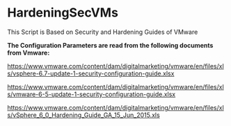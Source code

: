 # HardeningSecVMs
This Script is Based on Security and Hardening Guides of VMware

**The Configuration Parameters are read from the following documents from Vmware:**

https://www.vmware.com/content/dam/digitalmarketing/vmware/en/files/xls/vsphere-6.7-update-1-security-configuration-guide.xlsx

https://www.vmware.com/content/dam/digitalmarketing/vmware/en/files/xls/vmware-6-5-update-1-security-configuration-guide.xlsx

https://www.vmware.com/content/dam/digitalmarketing/vmware/en/files/xls/vSphere_6_0_Hardening_Guide_GA_15_Jun_2015.xls



